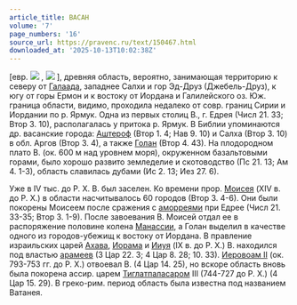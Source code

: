 ```yaml
---
article_title: ВАСАН
volume: '7'
page_numbers: '16'
source_url: https://pravenc.ru/text/150467.html
downloaded_at: '2025-10-13T10:02:38Z'
---
```


[евр. ![](https://pravenc.ru/char/2712331/x40vb/image.png) , ![](https://pravenc.ru/char/26062/bAZAN/image.png) ], древняя область, вероятно, занимающая территорию к северу от [Галаада](https://pravenc.ru/text/Галаада.html), западнее Салхи и гор Эд-Друз (Джебель-Друз), к югу от горы Ермон и к востоку от Иордана и Галилейского оз. Юж. граница области, видимо, проходила недалеко от совр. границ Сирии и Иордании по р. Ярмук. Одна из первых столиц В., г. Едрея (Числ 21. 33; Втор 3. 10), располагалась у притока р. Ярмук. В Библии упоминаются др. васанские города: [Аштероф](https://pravenc.ru/text/Аштероф.html) (Втор 1. 4; Нав 9. 10) и Салха (Втор 3. 10) в обл. Аргов (Втор 3. 4), а также [Голан](https://pravenc.ru/text/Голан.html) (Втор 4. 43). На плодородном плато В. (ок. 600 м над уровнем моря), окруженном базальтовыми горами, было хорошо развито земледелие и скотоводство (Пс 21. 13; Ам 4. 1-3), область славилась дубами (Ис 2. 13; Иез 27. 6).

Уже в IV тыс. до Р. Х. В. был заселен. Ко времени прор. [Моисея](https://pravenc.ru/text/Моисей.html) (XIV в. до Р. Х.) в области насчитывалось 60 городов (Втор 3. 4-6). Они были покорены Моисеем после сражения с [аморреями](https://pravenc.ru/text/АМОРРЕИ.html) при Едрее (Числ 21. 33-35; Втор 3. 1-9). После завоевания В. Моисей отдал ее в распоряжение половине колена [Манассии](https://pravenc.ru/text/Манассия.html), а Голан выделил в качестве одного из городов-убежищ к востоку от Иордана. В правление израильских царей [Ахава](https://pravenc.ru/text/Ахав.html), [Иорама](https://pravenc.ru/text/Иорам.html) и [Ииуя](https://pravenc.ru/text/Ииуя.html) (IX в. до Р. Х.) В. находился под властью [арамеев](https://pravenc.ru/text/АРАМЕИ.html) (3 Цар 22. 3; 4 Цар 8. 28; 10. 33). [Иеровоам II](<https://pravenc.ru/text/Иеровоам II.html>) (ок. 793-753 гг. до Р. Х.) отвоевал В. (4 Цар 14. 25), но вскоре область вновь была покорена ассир. царем [Тиглатпаласаром](https://pravenc.ru/text/Тиглатпаласаром.html) III (744-727 до Р. Х.) (4 Цар 15. 29). В греко-рим. период область была известна под названием Ватанея.
